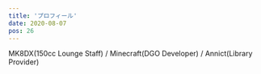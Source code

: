 ```yaml
---
title: 'プロフィール'
date: 2020-08-07
pos: 26
---
```


MK8DX(150cc Lounge Staff) / Minecraft(DGO Developer) / Annict(Library Provider)
